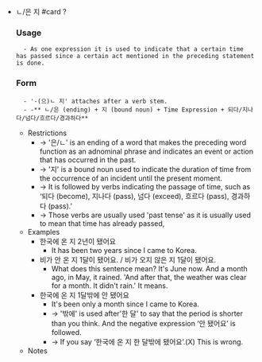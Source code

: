 - ㄴ/은 지 #card
  ?
	### Usage
		- As one expression it is used to indicate that a certain time has passed since a certain act mentioned in the preceding statement is done.
	### Form
		- '-(으)ㄴ 지' attaches after a verb stem.
		- -** ㄴ/은 (ending) + 지 (bound noun) + Time Expression + 되다/지나다/넘다/흐르다/경과하다**
	- Restrictions
		- → '은/ㄴ' is an ending of a word that makes the preceding word function as an adnominal phrase and indicates an event or action that has occurred in the past.
		- → '지' is a bound noun used to indicate the duration of time from the occurrence of an incident until the present moment.
		- → It is followed by verbs indicating the passage of time, such as ‘되다 (become), 지나다 (pass), 넘다 (exceed), 흐르다 (pass), 경과하다 (pass).'
		- → Those verbs are usually used 'past tense' as it is usually used to mean that time has already passed,
	- Examples
		- 한국에 온 지 2년이 됐어요
			- It has been two years since I came to Korea.
		- 비가 안 온 지 1달이 됐어요. / 비가 오지 않은 지 1달이 됐어요.
			- What does this sentence mean? It's June now. And a month ago, in May, it rained. 'And after that, the weather was clear for a month. It didn't rain.' It means.
		- 한국에 온 지 1달밖에 안 됐어요
			- It's been only a month since I came to Korea.
			- → '밖에' is used after'한 달' to say that the period is shorter than you think. And the negative expression ‘안 됐어요’ is followed.
			- → If you say ‘한국에 온 지 한 달밖에 됐어요’.(X) This is wrong.
	- Notes